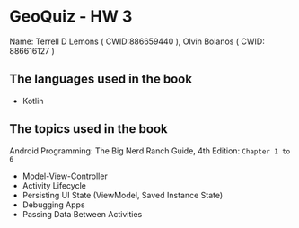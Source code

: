 # GeoQuiz - HW 3

Name: Terrell D Lemons ( CWID:886659440 ), 
      Olvin Bolanos ( CWID: 886616127 )

## The languages used in the book

- Kotlin

## The topics used in the book

Android Programming: The Big Nerd Ranch Guide, 4th Edition: `Chapter 1 to 6`

- Model-View-Controller
- Activity Lifecycle
- Persisting UI State (ViewModel, Saved Instance State)
- Debugging Apps
- Passing Data Between Activities



